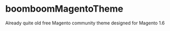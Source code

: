 boomboomMagentoTheme
====================

Already quite old free Magento community theme designed for Magento 1.6